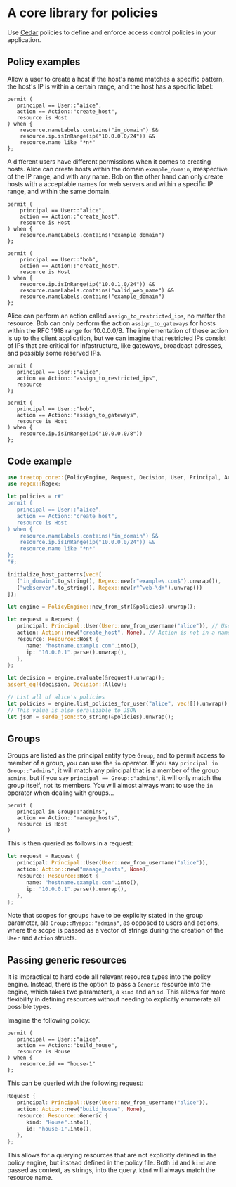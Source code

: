 # A core library for policies

Use [Cedar](https://docs.cedarpolicy.com) policies to define and enforce access control policies in your application.

## Policy examples

Allow a user to create a host if the host's name matches a specific pattern, the host's IP is within a certain range, and the host has a specific label:

```cedar
permit (
   principal == User::"alice",
   action == Action::"create_host",
   resource is Host
) when {
    resource.nameLabels.contains("in_domain") &&
    resource.ip.isInRange(ip("10.0.0.0/24")) &&
    resource.name like "*n*"
};
```

A different users have different permissions when it comes to creating hosts. Alice can create hosts within the domain `example_domain`,
irrespective of the IP range, and with any name. Bob on the other hand can only create hosts with a acceptable names for web servers and
within a specific IP range, and within the same domain.

```cedar
permit (
    principal == User::"alice",
    action == Action::"create_host",
    resource is Host
) when {
    resource.nameLabels.contains("example_domain")
};

permit (
    principal == User::"bob",
    action == Action::"create_host",
    resource is Host
) when {
    resource.ip.isInRange(ip("10.0.1.0/24")) &&
    resource.nameLabels.contains("valid_web_name") &&
    resource.nameLabels.contains("example_domain")
};
```

Alice can perform an action called `assign_to_restricted_ips`, no matter the resource. Bob can only perform the action `assign_to_gateways` for hosts
within the RFC 1918 range for 10.0.0.0/8. The implementation of these action is up to the client application, but we can imagine that restricted IPs
consist of IPs that are critical for infastructure, like gateways, broadcast adresses, and possibly some reserved IPs.

```cedar
permit (
   principal == User::"alice",
   action == Action::"assign_to_restricted_ips",
   resource
);

permit (
   principal == User::"bob",
   action == Action::"assign_to_gateways",
   resource is Host
) when {
    resource.ip.isInRange(ip("10.0.0.0/8"))
};
```

## Code example

```rust
use treetop_core::{PolicyEngine, Request, Decision, User, Principal, Action, initialize_host_patterns};
use regex::Regex;

let policies = r#"
permit (
   principal == User::"alice",
   action == Action::"create_host",
   resource is Host
) when {
    resource.nameLabels.contains("in_domain") &&
    resource.ip.isInRange(ip("10.0.0.0/24")) &&
    resource.name like "*n*"
};
"#;

initialize_host_patterns(vec![
   ("in_domain".to_string(), Regex::new(r"example\.com$").unwrap()),
   ("webserver".to_string(), Regex::new(r"^web-\d+").unwrap())
]);

let engine = PolicyEngine::new_from_str(&policies).unwrap();

let request = Request {
   principal: Principal::User(User::new_from_username("alice")), // User without groups, no namespace/scope
   action: Action::new("create_host", None), // Action is not in a namespace/scope
   resource: Resource::Host {
      name: "hostname.example.com".into(),
      ip: "10.0.0.1".parse().unwrap(),
   },
};

let decision = engine.evaluate(&request).unwrap();
assert_eq!(decision, Decision::Allow);

// List all of alice's policies
let policies = engine.list_policies_for_user("alice", vec![]).unwrap();
// This value is also seralizable to JSON
let json = serde_json::to_string(&policies).unwrap();
```

## Groups

Groups are listed as the principal entity type `Group`, and to permit access to member of a group, you can use the `in` operator. If you say `principal in Group::"admins"`, it will match any principal that is a member of the group `admins`, but if you say `principal == Group::"admins"`, it will only match the group itself, not its members. You will almost always want to use the `in` operator when dealing with groups...

```cedar
permit (
   principal in Group::"admins",
   action == Action::"manage_hosts",
   resource is Host
)
```

This is then queried as follows in a request:

```rust
let request = Request {
   principal: Principal::User(User::new_from_username("alice")),
   action: Action::new("manage_hosts", None),
   resource: Resource::Host {
      name: "hostname.example.com".into(),
      ip: "10.0.0.1".parse().unwrap(),
   },
};
```

Note that scopes for groups have to be explicity stated in the group parameter, ala `Group::Myapp::"admins"`, as opposed to users and actions, where the scope is passed as a vector of strings during the creation of the `User` and `Action` structs.

## Passing generic resources

It is impractical to hard code all relevant resource types into the policy engine. Instead, there is the option to pass a `Generic` resource into the engine, which takes two parameters, a `kind` and an `id`. This allows for more flexibility in defining resources without needing to explicitly enumerate all possible types.

Imagine the following policy:

```cedar
permit (
   principal == User::"alice",
   action == Action::"build_house",
   resource is House
) when {
    resource.id == "house-1"
};
```

This can be queried with the following request:

```rust
Request {
   principal: Principal::User(User::new_from_username("alice")),
   action: Action::new("build_house", None),
   resource: Resource::Generic {
      kind: "House".into(),
      id: "house-1".into(),
   },
};
```

This allows for a querying resources that are not explicitly defined in the policy engine, but instead defined in the policy file.
Both `id` and `kind` are passed as context, as strings, into the query. `kind` will always match the resource name.
